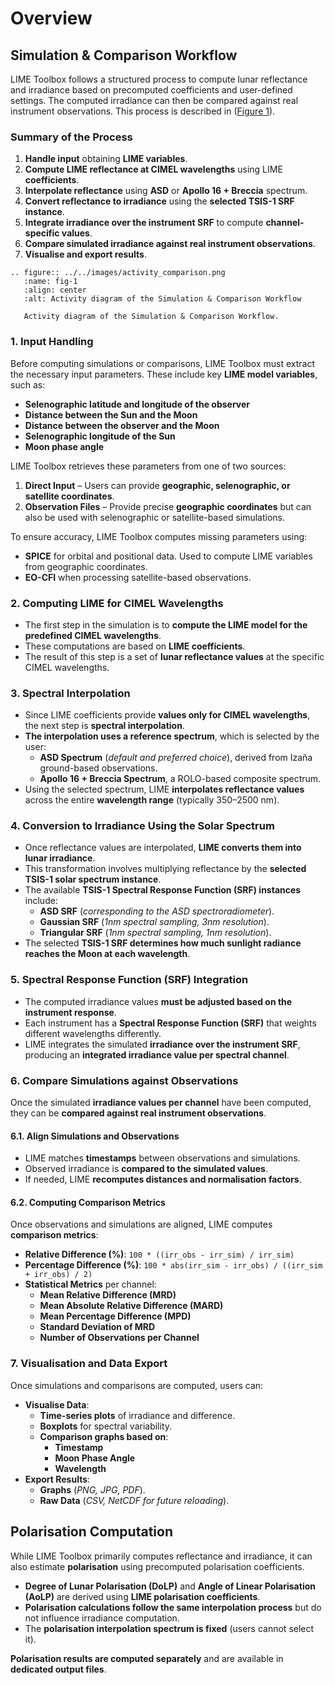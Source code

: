 # Overview

## Simulation & Comparison Workflow

LIME Toolbox follows a structured process to compute lunar reflectance and irradiance
based on precomputed coefficients and user-defined settings. The computed irradiance can
then be compared against real instrument observations.
This process is described in ([Figure 1](#fig-1)).

### Summary of the Process
1. **Handle input** obtaining **LIME variables**.
2. **Compute LIME reflectance at CIMEL wavelengths** using LIME **coefficients**.
3. **Interpolate reflectance** using **ASD** or **Apollo 16 + Breccia** spectrum.
4. **Convert reflectance to irradiance** using the **selected TSIS-1 SRF instance**.
5. **Integrate irradiance over the instrument SRF** to compute **channel-specific values**.
6. **Compare simulated irradiance against real instrument observations**.
7. **Visualise and export results**.

```{eval-rst}
.. figure:: ../../images/activity_comparison.png
   :name: fig-1
   :align: center
   :alt: Activity diagram of the Simulation & Comparison Workflow

   Activity diagram of the Simulation & Comparison Workflow.
```

### 1. Input Handling

Before computing simulations or comparisons, LIME Toolbox must extract the necessary input parameters.
These include key **LIME model variables**, such as:
- **Selenographic latitude and longitude of the observer**
- **Distance between the Sun and the Moon**
- **Distance between the observer and the Moon**
- **Selenographic longitude of the Sun**
- **Moon phase angle**

LIME Toolbox retrieves these parameters from one of two sources:

1. **Direct Input** – Users can provide **geographic, selenographic, or satellite coordinates**.
2. **Observation Files** – Provide precise **geographic coordinates** but can also be used with selenographic or satellite-based simulations.

To ensure accuracy, LIME Toolbox computes missing parameters using:
- **SPICE** for orbital and positional data. Used to compute LIME variables from geographic coordinates.
- **EO-CFI** when processing satellite-based observations.

### 2. Computing LIME for CIMEL Wavelengths
- The first step in the simulation is to **compute the LIME model for the predefined CIMEL wavelengths**.
- These computations are based on **LIME coefficients**.
- The result of this step is a set of **lunar reflectance values** at the specific CIMEL wavelengths.

### 3. Spectral Interpolation
- Since LIME coefficients provide **values only for CIMEL wavelengths**, the next step is **spectral interpolation**.
- **The interpolation uses a reference spectrum**, which is selected by the user:
  - **ASD Spectrum** (*default and preferred choice*), derived from Izaña ground-based observations.
  - **Apollo 16 + Breccia Spectrum**, a ROLO-based composite spectrum.
- Using the selected spectrum, LIME **interpolates reflectance values** across the entire **wavelength range** (typically 350–2500 nm).

### 4. Conversion to Irradiance Using the Solar Spectrum
- Once reflectance values are interpolated, **LIME converts them into lunar irradiance**.
- This transformation involves multiplying reflectance by the **selected TSIS-1 solar spectrum instance**.
- The available **TSIS-1 Spectral Response Function (SRF) instances** include:
  - **ASD SRF** (*corresponding to the ASD spectroradiometer*).
  - **Gaussian SRF** (*1nm spectral sampling, 3nm resolution*).
  - **Triangular SRF** (*1nm spectral sampling, 1nm resolution*).
- The selected **TSIS-1 SRF determines how much sunlight radiance reaches the Moon at each wavelength**.

### 5. Spectral Response Function (SRF) Integration
- The computed irradiance values **must be adjusted based on the instrument response**.
- Each instrument has a **Spectral Response Function (SRF)** that weights different wavelengths differently.
- LIME integrates the simulated **irradiance over the instrument SRF**, producing an **integrated irradiance value per spectral channel**.

### 6. Compare Simulations against Observations
Once the simulated **irradiance values per channel** have been computed, they can be **compared against real instrument observations**.

#### 6.1. Align Simulations and Observations

- LIME matches **timestamps** between observations and simulations.
- Observed irradiance is **compared to the simulated values**.
- If needed, LIME **recomputes distances and normalisation factors**.

#### 6.2. Computing Comparison Metrics
Once observations and simulations are aligned, LIME computes **comparison metrics**:
- **Relative Difference (%)**:
  `100 * ((irr_obs - irr_sim) / irr_sim)`
- **Percentage Difference (%)**:
  `100 * abs(irr_sim - irr_obs) / ((irr_sim + irr_obs) / 2)`
- **Statistical Metrics** per channel:
  - **Mean Relative Difference (MRD)**
  - **Mean Absolute Relative Difference (MARD)**
  - **Mean Percentage Difference (MPD)**
  - **Standard Deviation of MRD**
  - **Number of Observations per Channel**

### 7. Visualisation and Data Export
Once simulations and comparisons are computed, users can:
- **Visualise Data**:
  - **Time-series plots** of irradiance and difference.
  - **Boxplots** for spectral variability.
  - **Comparison graphs based on**:
    - **Timestamp**
    - **Moon Phase Angle**
    - **Wavelength**
- **Export Results**:
  - **Graphs** (*PNG, JPG, PDF*).
  - **Raw Data** (*CSV, NetCDF for future reloading*).

## Polarisation Computation
While LIME Toolbox primarily computes reflectance and irradiance, it can also estimate **polarisation** using precomputed polarisation coefficients.

- **Degree of Lunar Polarisation (DoLP)** and **Angle of Linear Polarisation (AoLP)** are derived using **LIME polarisation coefficients**.
- **Polarisation calculations follow the same interpolation process** but do not influence irradiance computation.
- The **polarisation interpolation spectrum is fixed** (users cannot select it).

**Polarisation results are computed separately** and are available in **dedicated output files**.
